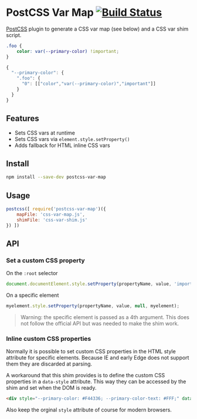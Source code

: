# PostCSS Var Map [![Build Status][ci-img]][ci]

[PostCSS] plugin to generate a CSS var map (see below) and a CSS var shim script.

[PostCSS]: https://github.com/postcss/postcss
[ci-img]:  https://travis-ci.org/luwes/postcss-var-map.svg
[ci]:      https://travis-ci.org/luwes/postcss-var-map

```css
.foo {
    color: var(--primary-color) !important;
}
```

```js
{
  "--primary-color": { 
    ".foo": { 
      "0": [["color","var(--primary-color)","important"]]
    }
  }
}
```

## Features

- Sets CSS vars at runtime 
- Sets CSS vars via `element.style.setProperty()`
- Adds fallback for HTML inline CSS vars

## Install

```bash
npm install --save-dev postcss-var-map
```

## Usage

```js
postcss([ require('postcss-var-map')({
    mapFile: 'css-var-map.js',
    shimFile: 'css-var-shim.js'
}) ])
```

## API

### Set a custom CSS property

On the `:root` selector

```js
document.documentElement.style.setProperty(propertyName, value, 'important');
```

On a specific element 

```js
myelement.style.setProperty(propertyName, value, null, myelement);
```

> Warning: the specific element is passed as a 4th argument. This does not follow the official API but was needed to make the shim work.

### Inline custom CSS properties

Normally it is possible to set custom CSS properties in the HTML style attribute for specific elements. Because IE and early Edge does not support them they are discarded at parsing.  

A workaround that this shim provides is to define the custom CSS properties in a `data-style` attribute. This way they can be accessed by the shim and set when the DOM is ready.

```html
<div style="--primary-color: #F44336; --primary-color-text: #FFF;" data-style="--primary-color: #F44336; --primary-color-text: #FFF;"></div>
```

Also keep the orginal `style` attribute of course for modern browsers.
